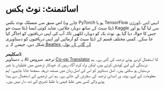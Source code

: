 <!--
CO_OP_TRANSLATOR_METADATA:
{
  "original_hash": "bc690ecf68b38d311cc9e12f3144a28c",
  "translation_date": "2025-08-26T08:17:38+00:00",
  "source_file": "lessons/5-NLP/14-Embeddings/assignment.md",
  "language_code": "ur"
}
-->
# اسائنمنٹ: نوٹ بکس

اس سبق سے منسلک نوٹ بکس (چاہے وہ PyTorch ہو یا TensorFlow ورژن)، انہیں اپنے ڈیٹا سیٹ کے ساتھ دوبارہ چلائیں، شاید کوئی ایسا ڈیٹا سیٹ جو Kaggle سے لیا گیا ہو اور جس کا حوالہ دیا گیا ہو۔ نوٹ بک کو دوبارہ لکھیں تاکہ آپ کی اپنی دریافتوں کو اجاگر کیا جا سکے۔ کسی مختلف قسم کے ڈیٹا سیٹ کو آزمائیں اور اپنی دریافتوں کو دستاویزی شکل دیں، جیسے کہ [یہ Beatles کے گانے کے بول](https://www.kaggle.com/datasets/jenlooper/beatles-lyrics)۔

**ڈسکلیمر**:  
یہ دستاویز AI ترجمہ سروس [Co-op Translator](https://github.com/Azure/co-op-translator) کا استعمال کرتے ہوئے ترجمہ کی گئی ہے۔ ہم درستگی کے لیے کوشش کرتے ہیں، لیکن براہ کرم آگاہ رہیں کہ خودکار ترجمے میں غلطیاں یا غیر درستیاں ہو سکتی ہیں۔ اصل دستاویز کو اس کی اصل زبان میں مستند ذریعہ سمجھا جانا چاہیے۔ اہم معلومات کے لیے، پیشہ ور انسانی ترجمہ کی سفارش کی جاتی ہے۔ ہم اس ترجمے کے استعمال سے پیدا ہونے والی کسی بھی غلط فہمی یا غلط تشریح کے ذمہ دار نہیں ہیں۔